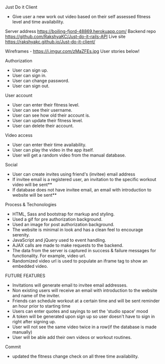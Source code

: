 Just Do it Client

* Give user a new work out video based on their self assessed fitness level and time availability.


Server address https://boiling-fjord-48869.herokuapp.com/
Backend repo https://github.com/RakshyaKC/Just-do-it-rails-API
Live site https://rakshyakc.github.io/Just-do-it-client/

Wireframes - https://i.imgur.com/zMaZFEs.jpg
User stories below!

Authorization
* User can sign up.
* User can sign in.
* User can change password.
* User can sign out.


User account
* User can enter their fitness level.
* User can see their username.
* User can see how old their account is.
* User can update their fitness level.
* User can delete their account.

Video access
* User can enter their time availability.
* User can play the video in the app itself.
* User will get a random video from the manual database.

Social
* User can create invites using friend's (invitee) email address
* If invitee email is a registered user, an invitation to the specific workout video will be sent**
* If database does not have invitee email, an email with introduction to
  website will be sent**

Process & Techonologies
* HTML, Sass and bootstrap for markup and styling.
* Used a gif for pre authorization background.
* Used an image for post authorization background.
* The website is minimal in look and has a clean feel to encourage serenity.
* JavaScript and jQuery used to event handling.
* AJAX calls are made to make requests to the backend.
* The data from the server is captured in success & failure messages for functionality. For example, video url.
* Randomized video url is used to populate an iframe tag to show an embedded video.


FUTURE FEATURES
* Invitations will generate email to invitee email addresses.
* Non existing users will receive an email with introduction to the website and name of the inviter.
* Friends can schedule workout at a certain time and will be sent reminder an
hour prior to starting time
* Users can enter quotes and sayings to set the 'studio space' mood
* A token will be generated upon sign up so user doesn't have to sign in right
after signing up.
* User will not see the same video twice in a row(if the database is made manually)
* User will be able add their own videos or workout routines.

Commit
* updated the fitness change check on all three time availability.
